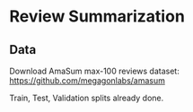 # Review Summarization

## Data
Download AmaSum max-100 reviews dataset:
https://github.com/megagonlabs/amasum

Train, Test, Validation splits already done.
